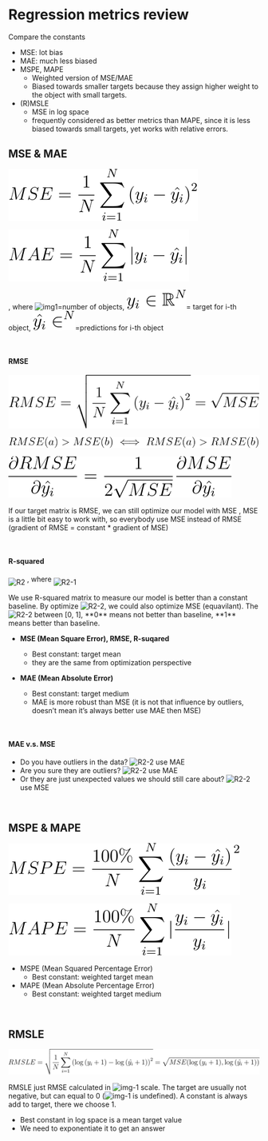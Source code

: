 # Regression metrics review
Compare the constants

* MSE: lot bias
* MAE: much less biased
* MSPE, MAPE
	* Weighted version of MSE/MAE
	* Biased towards smaller targets because they assign higher weight to the object with small targets.
* (R)MSLE
	* MSE in log space
	* frequently considered as better metrics than MAPE, since it is less biased towards small targets, yet works with relative errors.

## MSE & MAE 


![MSE formula](images/Regression-metric-review/MSE.svg)

![MAE formula](images/Regression-metric-review/MAE.svg)

, where <img src="https://latex.codecogs.com/svg.latex?\Large&space;N" title="img1" />=number of objects, 
![where y](images/Regression-metric-review/MSE2.svg)= target for i-th object, 
![where y hat](images/Regression-metric-review/MSE3.svg)=predictions for i-th object

<br/>

#### RMSE

![RMSE formula](images/Regression-metric-review/RMSE1.svg)

![RMSE formula](images/Regression-metric-review/RMSE2.svg)

![RMSE formula](images/Regression-metric-review/RMSE3.svg)


If our target matrix is RMSE, we can still optimize our model with MSE , MSE is a little bit easy to work with, so everybody use MSE instead of RMSE (gradient of RMSE = constant * gradient of MSE)

<br/>

#### R-squared
<p>
<img align="middle" src="https://latex.codecogs.com/svg.latex?\Large&space;R^2=1-\frac{\frac{1}{N}\sum_{i=1}^{N}{(y_{i}-\hat{y_{i}})}^2}{\frac{1}{N}\sum_{i=1}^{N}{(y_{i}-\bar{y_{i}})}^2}=1-\frac{MSE}{\frac{1}{N}\sum_{i=1}^{N}{(y_{i}-\bar{y_{i}})}^2}" title="R2" /> , where <img align="middle" src="https://latex.codecogs.com/svg.latex?\Large&space;\bar{y}=\frac{1}{N}\sum^{N}_{i=1}y_{i}" title="R2-1" />
</p>

<p>
We use R-squared matrix to measure our model is better than a constant baseline. By optimize <img src="https://latex.codecogs.com/svg.latex?\Large&space;R^2" title="R2-2" />, we could also optimize MSE (equavilant). The <img src="https://latex.codecogs.com/svg.latex?\Large&space;R^2" title="R2-2" /> between [0, 1], **0** means not better than baseline, **1** means better than baseline.
</p>


* **MSE (Mean Square Error), RMSE, R-suqared**
  
  * Best constant: target mean
  * they are the same from optimization perspective
  
* **MAE (Mean Absolute Error)**
  
  * Best constant: target medium
  * MAE is more robust than MSE (it is not that influence by outliers, doesn’t mean it’s always better use MAE then MSE)
  
<br/>

#### MAE v.s. MSE

* Do you have outliers in the data? <img src="https://latex.codecogs.com/svg.latex?\Large&space;\to" title="R2-2" /> use MAE
* Are you sure they are outliers? <img src="https://latex.codecogs.com/svg.latex?\Large&space;\to" title="R2-2" /> use MAE
* Or they are just unexpected values we should still care about? <img src="https://latex.codecogs.com/svg.latex?\Large&space;\to" title="R2-2" /> use MSE

<br/>

## MSPE & MAPE 

![MSPE formula](images/Regression-metric-review/MSPE.svg)

![MAPE formula](images/Regression-metric-review/MAPE.svg)



* MSPE (Mean Squared Percentage Error)
  * Best constant: weighted target mean
* MAPE (Mean Absolute Percentage Error)
  * Best constant: weighted target medium

<br/>

## RMSLE

![RMSLE](images/Regression-metric-review/rmsle.svg)


RMSLE just RMSE calculated in <img src="https://latex.codecogs.com/svg.latex?\Large&space;log" title="img-1" /> scale. The target are usually not negative, but can equal to 0 (<img src="https://latex.codecogs.com/svg.latex?\Large&space;log0" title="img-1" /> is undefined). A constant is always add to target, there we choose 1.

* Best constant in log space is a mean target value
* We need to exponentiate it to get an answer

